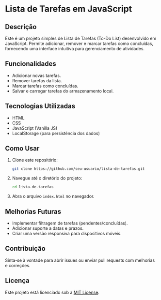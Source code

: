# Lista de Tarefas em JavaScript

## Descrição
Este é um projeto simples de Lista de Tarefas (To-Do List) desenvolvido em JavaScript. Permite adicionar, remover e marcar tarefas como concluídas, fornecendo uma interface intuitiva para gerenciamento de atividades.

## Funcionalidades
- Adicionar novas tarefas.
- Remover tarefas da lista.
- Marcar tarefas como concluídas.
- Salvar e carregar tarefas do armazenamento local.

## Tecnologias Utilizadas
- HTML
- CSS
- JavaScript (Vanilla JS)
- LocalStorage (para persistência dos dados)

## Como Usar
1. Clone este repositório:
   ```sh
   git clone https://github.com/seu-usuario/lista-de-tarefas.git
   ```
2. Navegue até o diretório do projeto:
   ```sh
   cd lista-de-tarefas
   ```
3. Abra o arquivo `index.html` no navegador.


## Melhorias Futuras
- Implementar filtragem de tarefas (pendentes/concluídas).
- Adicionar suporte a datas e prazos.
- Criar uma versão responsiva para dispositivos móveis.

## Contribuição
Sinta-se à vontade para abrir issues ou enviar pull requests com melhorias e correções.

## Licença
Este projeto está licenciado sob a [MIT License](LICENSE).

